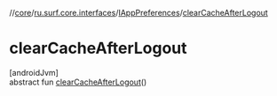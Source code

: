 //[core](../../../index.md)/[ru.surf.core.interfaces](../index.md)/[IAppPreferences](index.md)/[clearCacheAfterLogout](clear-cache-after-logout.md)

# clearCacheAfterLogout

[androidJvm]\
abstract fun [clearCacheAfterLogout](clear-cache-after-logout.md)()
